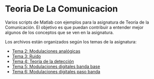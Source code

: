 # Teoria De La Comunicacion

Varios scripts de Matlab con ejemplos para la asignatura de Teoría de la Comunicación.
El objetivo es que puedan contribuir a entender mejor algunos de los conceptos que se
ven en la asignatura.

Los archivos están organizados según los temas de la asignatura:
  - [Tema 2: Modulaciones analógicas](Tema_2)
  - [Tema 3: Ruido](Tema_3)
  - [Tema 4: Teoría de la detección](Tema_4)
  - [Tema 5: Modulaciones digitales banda base](Tema_5)
  - [Tema 6: Modulaciones digitales paso banda](Tema_6)
  
  

